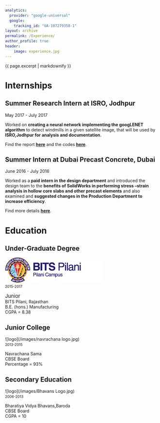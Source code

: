 ```yaml
---
analytics:
  provider: "google-universal"
  google:
    tracking_id: "UA-107279358-1"
layout: archive
permalink: /Experience/
author_profile: true
header:
    image: experience.jpg
---
```


{{ page.excerpt | markdownify }}



# Internships

## Summer Research Intern at ISRO, Jodhpur
<medium>May 2017 - July 2017</medium>
<p>Worked on <b>creating a neural network implementing the googLENET algorithm</b> to detect windmills in a given satellite image, that will be used by <b>ISRO,Jodhpur for analysis and documentation</b>.</p>
<p>Find the report <a href="/PS1Report.pdf"><b>here</b></a> and the codes <a href="/Codes"><b>here</b></a>.</p>

## Summer Intern at Dubai Precast Concrete, Dubai 
<medium> June 2016 - July 2016</medium>
<p>Worked as a<b> paid intern in the design department</b> and introduced the design team to the <b>benefits of SolidWorks in performing stress –strain analysis in hollow core slabs and other precast elements</b> and also examined and <b>suggested changes in the Production Department to increase efficiency</b>.</p>  
<p>Find more details <a href="/FinalReport.pdf"><b>here</b></a>.</p>

# Education

## Under-Graduate Degree             
![logo](/images/BITSPilani_logo.png)
<br>
<small>2015-2017</small>
<p><big>Junior</big><br>
   BITS Pilani, Rajasthan<br>
   B.E. (hons.) Manufacturing<br>
   CGPA = 8.38<br>
</p>

## Junior College
![logo](/images/navrachana logo.jpg)
<br>
<small>2013-2015</small>
<p>Navrachana Sama<br>
   CBSE Board<br>
   Percentage = 93%<br>
</p>

## Secondary Education
![logo](/images/Bhavans Logo.jpg)
<br>
<small>2006-2013</small>
<p>Bharatiya Vidya Bhavans,Baroda<br>
   CBSE Board<br>
   CGPA = 10 <br>
</p>
